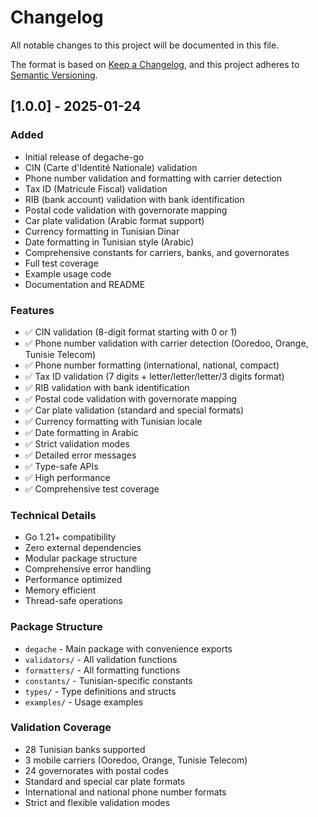 # Changelog

All notable changes to this project will be documented in this file.

The format is based on [Keep a Changelog](https://keepachangelog.com/en/1.0.0/),
and this project adheres to [Semantic Versioning](https://semver.org/spec/v2.0.0.html).

## [1.0.0] - 2025-01-24

### Added
- Initial release of degache-go
- CIN (Carte d'Identité Nationale) validation
- Phone number validation and formatting with carrier detection
- Tax ID (Matricule Fiscal) validation
- RIB (bank account) validation with bank identification
- Postal code validation with governorate mapping
- Car plate validation (Arabic format support)
- Currency formatting in Tunisian Dinar
- Date formatting in Tunisian style (Arabic)
- Comprehensive constants for carriers, banks, and governorates
- Full test coverage
- Example usage code
- Documentation and README

### Features
- ✅ CIN validation (8-digit format starting with 0 or 1)
- ✅ Phone number validation with carrier detection (Ooredoo, Orange, Tunisie Telecom)
- ✅ Phone number formatting (international, national, compact)
- ✅ Tax ID validation (7 digits + letter/letter/letter/3 digits format)
- ✅ RIB validation with bank identification
- ✅ Postal code validation with governorate mapping
- ✅ Car plate validation (standard and special formats)
- ✅ Currency formatting with Tunisian locale
- ✅ Date formatting in Arabic
- ✅ Strict validation modes
- ✅ Detailed error messages
- ✅ Type-safe APIs
- ✅ High performance
- ✅ Comprehensive test coverage

### Technical Details
- Go 1.21+ compatibility
- Zero external dependencies
- Modular package structure
- Comprehensive error handling
- Performance optimized
- Memory efficient
- Thread-safe operations

### Package Structure
- `degache` - Main package with convenience exports
- `validators/` - All validation functions
- `formatters/` - All formatting functions
- `constants/` - Tunisian-specific constants
- `types/` - Type definitions and structs
- `examples/` - Usage examples

### Validation Coverage
- 28 Tunisian banks supported
- 3 mobile carriers (Ooredoo, Orange, Tunisie Telecom)
- 24 governorates with postal codes
- Standard and special car plate formats
- International and national phone number formats
- Strict and flexible validation modes
